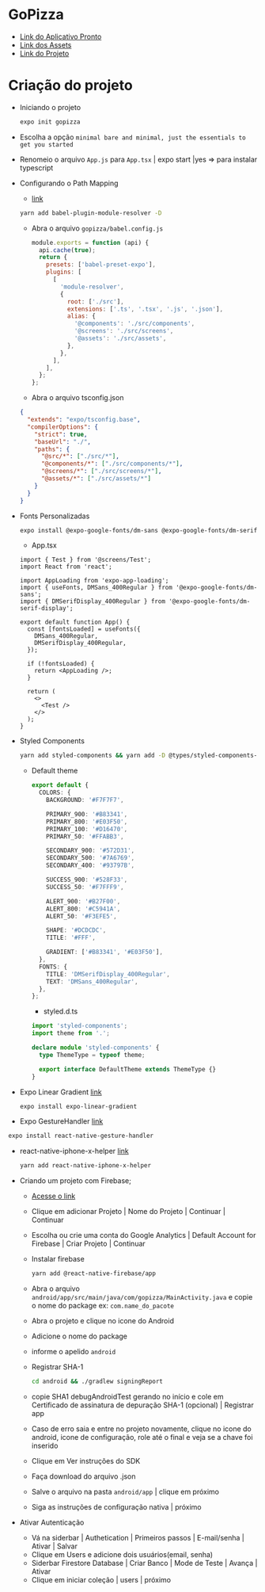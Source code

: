 # GoPizza

- [Link do Aplicativo Pronto](https://github.com/rodrigorgtic/gopizza/blob/master/src/routes/index.tsx)
- [Link dos Assets](https://storage.googleapis.com/xesque.rocketseat.dev/ignite/react-native-assets/assets-app-de-pizzas.zip)
- [Link do Projeto](https://www.figma.com/file/FdHynpD8BRO19arMNVCjG7/augustojaml-gopizza)

# Criação do projeto

- Iniciando o projeto

  ```bash
  expo init gopizza
  ```

- Escolha a opção `minimal bare and minimal, just the essentials to get you started`

- Renomeio o arquivo `App.js` para `App.tsx` | expo start |yes => para instalar typescript

- Configurando o Path Mapping

  - [link](https://github.com/tleunen/babel-plugin-module-resolver#readme)

  ```bash
  yarn add babel-plugin-module-resolver -D
  ```

  - Abra o arquivo `gopizza/babel.config.js`

    ```js
    module.exports = function (api) {
      api.cache(true);
      return {
        presets: ['babel-preset-expo'],
        plugins: [
          [
            'module-resolver',
            {
              root: ['./src'],
              extensions: ['.ts', '.tsx', '.js', '.json'],
              alias: {
                '@components': './src/components',
                '@screens': './src/screens',
                '@assets': './src/assets',
              },
            },
          ],
        ],
      };
    };
    ```

  - Abra o arquivo tsconfig.json

  ```json
  {
    "extends": "expo/tsconfig.base",
    "compilerOptions": {
      "strict": true,
      "baseUrl": "./",
      "paths": {
        "@src/*": ["./src/*"],
        "@components/*": ["./src/components/*"],
        "@screens/*": ["./src/screens/*"],
        "@assets/*": ["./src/assets/*"]
      }
    }
  }
  ```

- Fonts Personalizadas

  ```bash
  expo install @expo-google-fonts/dm-sans @expo-google-fonts/dm-serif-display  expo-font expo-app-loading
  ```

  - App.tsx

  ```tsx
  import { Test } from '@screens/Test';
  import React from 'react';

  import AppLoading from 'expo-app-loading';
  import { useFonts, DMSans_400Regular } from '@expo-google-fonts/dm-sans';
  import { DMSerifDisplay_400Regular } from '@expo-google-fonts/dm-serif-display';

  export default function App() {
    const [fontsLoaded] = useFonts({
      DMSans_400Regular,
      DMSerifDisplay_400Regular,
    });

    if (!fontsLoaded) {
      return <AppLoading />;
    }

    return (
      <>
        <Test />
      </>
    );
  }
  ```

- Styled Components

  ```bash
  yarn add styled-components && yarn add -D @types/styled-components-react-native
  ```

  - Default theme

    ```ts
    export default {
      COLORS: {
        BACKGROUND: '#F7F7F7',

        PRIMARY_900: '#B83341',
        PRIMARY_800: '#E03F50',
        PRIMARY_100: '#D16470',
        PRIMARY_50: '#FFABB3',

        SECONDARY_900: '#572D31',
        SECONDARY_500: '#7A6769',
        SECONDARY_400: '#93797B',

        SUCCESS_900: '#528F33',
        SUCCESS_50: '#F7FFF9',

        ALERT_900: '#B27F00',
        ALERT_800: '#C5941A',
        ALERT_50: '#F3EFE5',

        SHAPE: '#DCDCDC',
        TITLE: '#FFF',

        GRADIENT: ['#B83341', '#E03F50'],
      },
      FONTS: {
        TITLE: 'DMSerifDisplay_400Regular',
        TEXT: 'DMSans_400Regular',
      },
    };
    ```

    - styled.d.ts

    ```ts
    import 'styled-components';
    import theme from '.';

    declare module 'styled-components' {
      type ThemeType = typeof theme;

      export interface DefaultTheme extends ThemeType {}
    }
    ```

- Expo Linear Gradient
  [link](https://docs.expo.dev/versions/latest/sdk/linear-gradient/)

  ```bash
  expo install expo-linear-gradient
  ```

- Expo GestureHandler
  [link](https://docs.expo.dev/versions/latest/sdk/gesture-handler/)

```bash
expo install react-native-gesture-handler
```

- react-native-iphone-x-helper
  [link](https://github.com/ptelad/react-native-iphone-x-helper)

  ```bash
  yarn add react-native-iphone-x-helper
  ```

- Criando um projeto com Firebase;

  - [Acesse o link](https://console.firebase.google.com/?hl=pt)
  - Clique em adicionar Projeto | Nome do Projeto | Continuar | Continuar
  - Escolha ou crie uma conta do Google Analytics | Default Account for Firebase | Criar Projeto | Continuar
  - Instalar firebase

    ```bash
    yarn add @react-native-firebase/app
    ```

  - Abra o arquivo `android/app/src/main/java/com/gopizza/MainActivity.java` e copie o nome do package ex: `com.name_do_pacote`
  - Abra o projeto e clique no icone do Android
  - Adicione o nome do package
  - informe o apelido `android`
  - Registrar SHA-1
    ```bash
    cd android && ./gradlew signingReport
    ```
  - copie SHA1 debugAndroidTest gerando no início e cole em Certificado de assinatura de depuração SHA-1 (opcional) | Registrar app
  - Caso de erro saia e entre no projeto novamente, clique no icone do android, icone de configuração, role até o final e veja se a chave foi inserido
  - Clique em Ver instruções do SDK
  - Faça download do arquivo .json
  - Salve o arquivo na pasta `android/app` | clique em próximo
  - Siga as instruções de configuração nativa | próximo

- Ativar Autenticação

  - Vá na siderbar | Authetication | Primeiros passos | E-mail/senha | Ativar | Salvar
  - Clique em Users e adicione dois usuários(email, senha)
  - Siderbar Firestore Database | Criar Banco | Mode de Teste | Avança | Ativar
  - Clique em iniciar coleção | users | próximo
